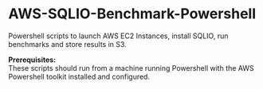 # AWS-SQLIO-Benchmark-Powershell
Powershell scripts to launch AWS EC2 Instances, install SQLIO, run benchmarks and store results in S3.

<b>Prerequisites:</b>
<br>
These scripts should run from a machine running Powershell with the AWS Powershell toolkit installed and configured.
